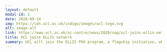 ```yaml
---
layout: default
modal-id: 1
date: 2020-09-14
img: https://cdn.ucl.ac.uk/indigo/images/ucl-logo.svg
alt: image-alt
link: https://www.ucl.ac.uk/ai-centre/news/2020/sep/ucl-joins-ellis-network
title: UCL joins ELLIS network
summary: UCL will join the ELLIS PhD program, a flagship initiative, where PhD students are fully funded and jointly supervised by top AI research groups throughout Europe. The ELLIS PhD program is open to applicants worldwide.
---
```


